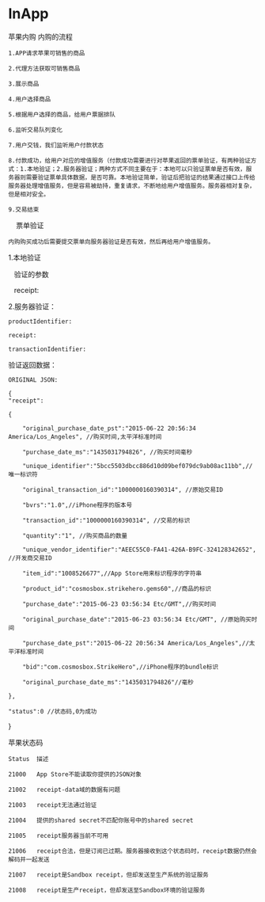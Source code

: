# InApp
苹果内购
    内购的流程
    
    1.APP请求苹果可销售的商品
    
    2.代理方法获取可销售商品
    
    3.展示商品
    
    4.用户选择商品
    
    5.根据用户选择的商品，给用户票据排队
    
    6.监听交易队列变化
    
    7.用户交钱，我们监听用户付款状态
    
    8.付款成功，给用户对应的增值服务（付款成功需要进行对苹果返回的票单验证，有两种验证方式：1.本地验证；2.服务器验证；两种方式不同主要在于：本地可以只验证票单是否有效，服务器则需要验证票单具体数据，是否可靠。本地验证简单，验证后把验证的结果通过接口上传给服务器处理增值服务，但是容易被劫持，重复请求，不断地给用户增值服务。服务器相对复杂，但是相对安全。
    
    9.交易结束
    
票单验证

    内购购买成功后需要提交票单向服务器验证是否有效，然后再给用户增值服务。
    
   1.本地验证
    
    验证的参数
    
    receipt:
    
   2.服务器验证：
    
    productIdentifier:
    
    receipt: 
    
    transactionIdentifier:
    
验证返回数据：
    
    ORIGINAL JSON: 
    
    {
    "receipt":
    
    {
    
        "original_purchase_date_pst":"2015-06-22 20:56:34 America/Los_Angeles", //购买时间,太平洋标准时间
        
        "purchase_date_ms":"1435031794826", //购买时间毫秒
        
        "unique_identifier":"5bcc5503dbcc886d10d09bef079dc9ab08ac11bb",//唯一标识符
        
        "original_transaction_id":"1000000160390314", //原始交易ID
        
        "bvrs":"1.0",//iPhone程序的版本号
        
        "transaction_id":"1000000160390314", //交易的标识
        
        "quantity":"1", //购买商品的数量
        
        "unique_vendor_identifier":"AEEC55C0-FA41-426A-B9FC-324128342652", //开发商交易ID
        
        "item_id":"1008526677",//App Store用来标识程序的字符串
        
        "product_id":"cosmosbox.strikehero.gems60",//商品的标识 
        
        "purchase_date":"2015-06-23 03:56:34 Etc/GMT",//购买时间
        
        "original_purchase_date":"2015-06-23 03:56:34 Etc/GMT", //原始购买时间
        
        "purchase_date_pst":"2015-06-22 20:56:34 America/Los_Angeles",//太平洋标准时间
        
        "bid":"com.cosmosbox.StrikeHero",//iPhone程序的bundle标识
        
        "original_purchase_date_ms":"1435031794826"//毫秒
        
    },
    
    "status":0 //状态码,0为成功
    
}

苹果状态码

    Status	描述

    21000	App Store不能读取你提供的JSON对象

    21002	receipt-data域的数据有问题

    21003	receipt无法通过验证

    21004	提供的shared secret不匹配你账号中的shared secret

    21005	receipt服务器当前不可用

    21006	receipt合法，但是订阅已过期。服务器接收到这个状态码时，receipt数据仍然会解码并一起发送

    21007	receipt是Sandbox receipt，但却发送至生产系统的验证服务

    21008	receipt是生产receipt，但却发送至Sandbox环境的验证服务

